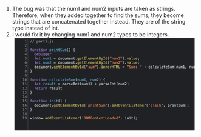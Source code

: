 1. The bug was that the num1 and num2 inputs are taken as strings. Therefore, when they added together to find the sums, they become strings that are concatenated together instead. They are of the string type instead of int.
2. I would fix it by changing num1 and num2 types to be integers. ![Fix](fix.png)